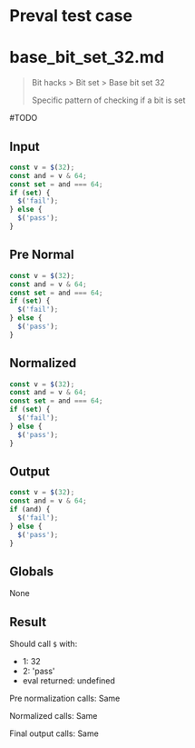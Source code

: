 # Preval test case

# base_bit_set_32.md

> Bit hacks > Bit set > Base bit set 32
>
> Specific pattern of checking if a bit is set

#TODO

## Input

`````js filename=intro
const v = $(32);
const and = v & 64;
const set = and === 64;
if (set) {
  $('fail');
} else {
  $('pass');
}
`````

## Pre Normal

`````js filename=intro
const v = $(32);
const and = v & 64;
const set = and === 64;
if (set) {
  $('fail');
} else {
  $('pass');
}
`````

## Normalized

`````js filename=intro
const v = $(32);
const and = v & 64;
const set = and === 64;
if (set) {
  $('fail');
} else {
  $('pass');
}
`````

## Output

`````js filename=intro
const v = $(32);
const and = v & 64;
if (and) {
  $('fail');
} else {
  $('pass');
}
`````

## Globals

None

## Result

Should call `$` with:
 - 1: 32
 - 2: 'pass'
 - eval returned: undefined

Pre normalization calls: Same

Normalized calls: Same

Final output calls: Same
